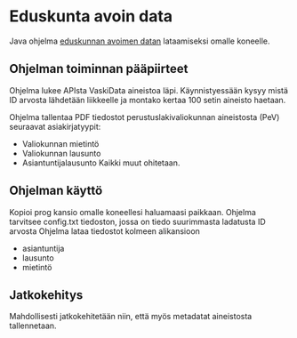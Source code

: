 # Eduskunta avoin data
Java ohjelma [eduskunnan avoimen datan](http://avoindata.eduskunta.fi/) lataamiseksi omalle koneelle.

## Ohjelman toiminnan pääpiirteet
Ohjelma lukee APIsta VaskiData aineistoa läpi. Käynnistyessään kysyy mistä ID arvosta lähdetään liikkeelle ja montako kertaa 100 setin aineisto haetaan. 

Ohjelma tallentaa PDF tiedostot perustuslakivaliokunnan aineistosta (PeV) seuraavat asiakirjatyypit:
- Valiokunnan mietintö 
- Valiokunnan lausunto
- Asiantuntijalausunto
Kaikki muut ohitetaan. 

## Ohjelman käyttö
Kopioi prog kansio omalle koneellesi haluamaasi paikkaan. 
Ohjelma tarvitsee config.txt tiedoston, jossa on tiedo suurimmasta ladatusta ID arvosta
Ohjelma lataa tiedostot kolmeen alikansioon
- asiantuntija
- lausunto 
- mietintö

## Jatkokehitys
Mahdollisesti jatkokehitetään niin, että myös metadatat aineistosta tallennetaan. 

